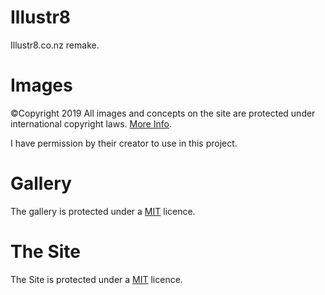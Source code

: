 # Illustr8
Illustr8.co.nz remake.

Images
===
©Copyright 2019 All images and concepts on the site are protected under international copyright laws. [More Info](http://illustr8.co.nz/).

I have permission by their creator to use in this project.

Gallery
===
The gallery is protected under a [MIT](https://github.com/dimsemenov/Magnific-Popup/blob/master/LICENSE) licence.

The Site
===
The Site is protected under a [MIT](https://github.com/A-Lom/Illustr8/blob/master/LICENSE) licence.
